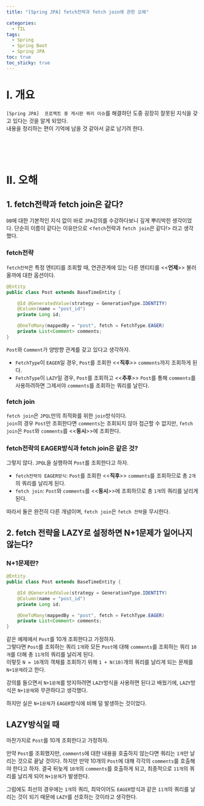 ```yaml
---
title: "[Spring JPA] fetch전략과 fetch join에 관한 오해"

categories:
  - TIL
tags:
  - Spring
  - Spring Boot
  - Spring JPA
toc: true
toc_sticky: true
---
```


# I. 개요

`[Spring JPA]  프로젝트 중 게시판 쿼리 이슈`를 해결하던 도중 굉장히 잘못된 지식을 갖고 있다는 것을 알게 되었다.  
내용을 정리하는 편이 기억에 남을 것 같아서 글로 남기려 한다.

<br><br><br>

# II. 오해

## 1. fetch전략과 fetch join은 같다?

`DB`에 대한 기본적인 지식 없이 바로 `JPA`강의를 수강하다보니 깊게 뿌리박힌 생각이었다. 단순히 이름이 같다는 이유만으로 <`fetch`전략과 `fetch join`은 같다!> 라고 생각했다.  

### fetch전략

`fetch전략`은 특정 엔티티를 조회할 때, 연관관계에 있는 다른 엔티티를 <<__언제__>> 불러올까에 대한 옵션이다.

```java
@Entity
public class Post extends BaseTimeEntity {

    @Id @GeneratedValue(strategy = GenerationType.IDENTITY)
    @Column(name = "post_id")
    private Long id;

    @OneToMany(mappedBy = "post", fetch = FetchType.EAGER)
    private List<Comment> comments;
}
```

`Post`와 `Comment`가 양방향 관계를 갖고 있다고 생각하자.  

- `FetchType`이 `EAGER`일 경우, `Post`를 조회한 <<__직후__>> `comments`까지 조회하게 된다.  
- `FetchType`이 `LAZY`일 경우, `Post`를 조회하고 <<__추후__>> `Post`를 통해 `comments`를 사용하려하면 그제서야 `comments`를 조회하는 쿼리를 날린다.

### fetch join

`fetch join`은 `JPQL`만의 최적화를 위한 `join`방식이다.  
`join`의 경우 `Post`만 조회한다면 `comments`는 조회되지 않아 접근할 수 없지만, `fetch join`은 `Post`와 `comments`를 <<__동시__>>에 조회한다.

### fetch전략의 EAGER방식과 fetch join은 같은 것?

그렇지 않다. `JPQL`을 실행하여 `Post`를 조회한다고 하자.  

- `fetch전략의 EAGER방식`: `Post`를 조회한 <<__직후__>> `comments`를 조회하므로 총 `2개`의 쿼리를 날리게 된다.
- `fetch join`: `Post`와 `comments`를 <<__동시__>>에 조회하므로 총 `1개`의 쿼리를 날리게 된다.

따라서 둘은 완전히 다른 개념이며, `fetch join`은 `fetch 전략`을 무시한다.

## 2. fetch 전략을 LAZY로 설정하면 N+1문제가 일어나지 않는다?

### N+1문제란?

```java
@Entity
public class Post extends BaseTimeEntity {

    @Id @GeneratedValue(strategy = GenerationType.IDENTITY)
    @Column(name = "post_id")
    private Long id;

    @OneToMany(mappedBy = "post", fetch = FetchType.EAGER)
    private List<Comment> comments;
}
```

같은 예제에서 `Post`를 10개 조회한다고 가정하자.  
그렇다면 `Post`를 조회하는 쿼리 `1개`와 모든 `Post`에 대해 `comments`를 조회하는 쿼리 `10개`를 더해 총 `11개`의 쿼리를 날리게 된다.  
이렇듯 `N = 10`개의 객체를 조회하기 위해 `1 + N(10)`개의 쿼리를 날리게 되는 문제를 `N+1문제`라고 한다.

강의를 들으면서 `N+1문제`를 방지하려면 `LAZY`방식을 사용하면 된다고 배웠기에, `LAZY`방식은 `N+1문제`와 무관하다고 생각했다.

하지만 실은 `N+1문제`가 `EAGER`방식에 비해 덜 발생하는 것이었다.

## LAZY방식일 때

마찬가지로 `Post`를 10개 조회한다고 가정하자.

만약 `Post`를 조회했지만, `comments`에 대한 내용을 호출하지 않는다면 쿼리는 `1개`만 날리는 것으로 끝날 것이다.
하지만 만약 10개의 `Post`에 대해 각각의 `comments`를 호출해야 한다고 하자. 결국 뒤늦게 `10개`의 `comments`를 호출하게 되고, 최종적으로 `11개`의 쿼리를 날리게 되어 `N+1문제`가 발생한다.

그럼에도 최선의 경우에는 `1개`의 쿼리, 최악이어도 `EAGER`방식과 같은 `11개`의 쿼리를 날리는 것이 되기 때문에 `LAZY`를 선호하는 것이라고 생각한다.